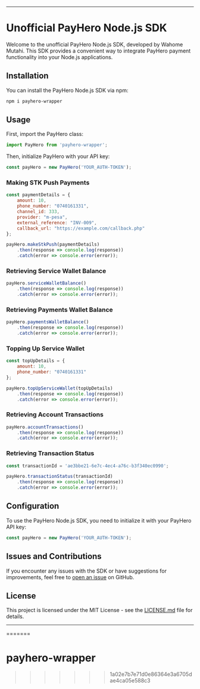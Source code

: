 

---

# Unofficial PayHero Node.js SDK

Welcome to the unofficial PayHero Node.js SDK, developed by Wahome Mutahi. This SDK provides a convenient way to integrate PayHero payment functionality into your Node.js applications.

## Installation

You can install the PayHero Node.js SDK via npm:

```bash
npm i payhero-wrapper
```

## Usage

First, import the PayHero class:

```javascript
import PayHero from 'payhero-wrapper';
```

Then, initialize PayHero with your API key:

```javascript
const payHero = new PayHero('YOUR_AUTH-TOKEN');
```

### Making STK Push Payments

```javascript
const paymentDetails = {
    amount: 10,
    phone_number: "0740161331",
    channel_id: 333,
    provider: "m-pesa",
    external_reference: "INV-009",
    callback_url: "https://example.com/callback.php"
};

payHero.makeStkPush(paymentDetails)
    .then(response => console.log(response))
    .catch(error => console.error(error));
```

### Retrieving Service Wallet Balance

```javascript
payHero.serviceWalletBalance()
    .then(response => console.log(response))
    .catch(error => console.error(error));
```

### Retrieving Payments Wallet Balance

```javascript
payHero.paymentsWalletBalance()
    .then(response => console.log(response))
    .catch(error => console.error(error));
```

### Topping Up Service Wallet

```javascript
const topUpDetails = {
    amount: 10,
    phone_number: "0740161331"
};

payHero.topUpServiceWallet(topUpDetails)
    .then(response => console.log(response))
    .catch(error => console.error(error));
```

### Retrieving Account Transactions

```javascript
payHero.accountTransactions()
    .then(response => console.log(response))
    .catch(error => console.error(error));
```

### Retrieving Transaction Status

```javascript
const transactionId = 'ae3bbe21-6e7c-4ec4-a76c-b3f340ec0990';

payHero.transactionStatus(transactionId)
    .then(response => console.log(response))
    .catch(error => console.error(error));
```

## Configuration

To use the PayHero Node.js SDK, you need to initialize it with your PayHero API key:

```javascript
const payHero = new PayHero('YOUR_AUTH-TOKEN');
```

## Issues and Contributions

If you encounter any issues with the SDK or have suggestions for improvements, feel free to [open an issue](https://github.com/moore100/payhero-wrapper/issues) on GitHub.

## License

This project is licensed under the MIT License - see the [LICENSE.md](LICENSE.md) file for details.

---



=======
# payhero-wrapper
>>>>>>> 1a02e7b7e71d0e86364e3a6705dae4ca05e588c3
